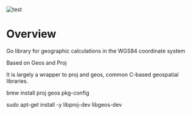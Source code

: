 ![test](https://github.com/wboayue/geo/workflows/ci/badge.svg)

# Overview
Go library for geographic calculations in the WGS84 coordinate system

Based on Geos and Proj

It is largely a wrapper to proj and geos, common C-based geospatial libraries.

brew install proj geos pkg-config

sudo apt-get install -y libproj-dev libgeos-dev

